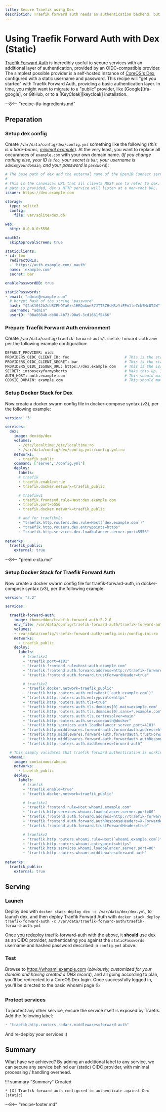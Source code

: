 ```yaml
---
title: Secure Traefik using Dex
description: Traefik forward auth needs an authentication backend, but if you don't want to use a cloud provider, you can setup your own simple backend, using Dex.
---
```

# Using Traefik Forward Auth with Dex (Static)

[Traefik Forward Auth](/docker-swarm/traefik-forward-auth/) is incredibly useful to secure services with an additional layer of authentication, provided by an OIDC-compatible provider. The simplest possible provider is a self-hosted instance of [CoreOS's Dex](https://github.com/dexidp/dex), configured with a static username and password. This recipe will "get you started" with Traefik Forward Auth, providing a basic authentication layer. In time, you might want to migrate to a "public" provider, like [Google][tfa-google], or GitHub, or to a [KeyCloak][keycloak] installation.

--8<-- "recipe-tfa-ingredients.md"

## Preparation

### Setup dex config

Create `/var/data/config/dex/config.yml` something like the following (*this is a bare-bones, [minimal example](https://github.com/dexidp/dex/blob/master/config.dev.yaml)*). At the very least, you want to replace all occurances of `example.com` with your own domain name. (*If you change nothing else, your ID is `foo`, your secret is `bar`, your username is `admin@yourdomain`, and your password is `password`*):

```yaml
# The base path of dex and the external name of the OpenID Connect service.
#
# This is the canonical URL that all clients MUST use to refer to dex. If a
# path is provided, dex's HTTP service will listen at a non-root URL.
issuer: https://dex.example.com

storage:
  type: sqlite3
  config:
    file: var/sqlite/dex.db

web:
  http: 0.0.0.0:5556

oauth2:
  skipApprovalScreen: true

staticClients:
- id: foo
  redirectURIs:
  - 'https://auth.example.com/_oauth'
  name: 'example.com'
  secret: bar

enablePasswordDB: true

staticPasswords:
- email: "admin@example.com"
  # bcrypt hash of the string "password"
  hash: "$2a$10$2b2cU8CPhOTaGrs1HRQuAueS7JTT5ZHsHSzYiFPm1leZck7Mc8T4W"
  username: "admin"
  userID: "08a8684b-db88-4b73-90a9-3cd1661f5466"
```

### Prepare Traefik Forward Auth environment

Create `/var/data/config/traefik-forward-auth/traefik-forward-auth.env` per the following example configuration:

```bash
DEFAULT_PROVIDER: oidc
PROVIDERS_OIDC_CLIENT_ID: foo                         # This is the staticClients.id value in config.yml above
PROVIDERS_OIDC_CLIENT_SECRET: bar                     # This is the staticClients.secret value in config.yml above
PROVIDERS_OIDC_ISSUER_URL: https://dex.example.com    # This is the issuer value in config.yml above, and it has to be reachable via a browser
SECRET: imtoosexyformyshorts                          # Make this up. It's not configured anywhere else
AUTH_HOST: auth.example.com                           # This should match the value of the traefik hosts labels in Traefik Forward Auth
COOKIE_DOMAIN: example.com                            # This should match your base domain
```

### Setup Docker Stack for Dex

Now create a docker swarm config file in docker-compose syntax (v3), per the following example:

```yaml
version: '3'

services:
  dex:
    image: dexidp/dex
    volumes:
      - /etc/localtime:/etc/localtime:ro    
      - /var/data/config/dex/config.yml:/config.yml:ro
    networks:
      - traefik_public
    command: ['serve','/config.yml']
    deploy:
      labels:
      # traefik
      - traefik.enable=true
      - traefik.docker.network=traefik_public

      # traefikv1
      - traefik.frontend.rule=Host:dex.example.com
      - traefik.port=5556
      - traefik.docker.network=traefik_public

      # and for traefikv2:
      - "traefik.http.routers.dex.rule=Host(`dex.example.com`)"
      - "traefik.http.routers.dex.entrypoints=https"
      - "traefik.http.services.dex.loadbalancer.server.port=5556"  
       
networks:
  traefik_public:
    external: true
```

--8<-- "premix-cta.md"

### Setup Docker Stack for Traefik Forward Auth

Now create a docker swarm config file for traefik-forward-auth, in docker-compose syntax (v3), per the following example:

```yaml
version: "3.2"

services:

  traefik-forward-auth:
    image: thomseddon/traefik-forward-auth:2.2.0
    env_file: /var/data/config/traefik-forward-auth/traefik-forward-auth.env
    volumes:
    - /var/data/config/traefik-forward-auth/config.ini:/config.ini:ro
    networks:
      - traefik_public
    deploy:
      labels:
        # traefikv1
        - "traefik.port=4181"
        - "traefik.frontend.rule=Host:auth.example.com"
        - "traefik.frontend.auth.forward.address=http://traefik-forward-auth:4181"
        - "traefik.frontend.auth.forward.trustForwardHeader=true"

        # traefikv2
        - "traefik.docker.network=traefik_public"
        - "traefik.http.routers.auth.rule=Host(`auth.example.com`)"
        - "traefik.http.routers.auth.entrypoints=https"
        - "traefik.http.routers.auth.tls=true"
        - "traefik.http.routers.auth.tls.domains[0].main=example.com"
        - "traefik.http.routers.auth.tls.domains[0].sans=*.example.com"        
        - "traefik.http.routers.auth.tls.certresolver=main"
        - "traefik.http.routers.auth.service=auth@docker"
        - "traefik.http.services.auth.loadbalancer.server.port=4181"
        - "traefik.http.middlewares.forward-auth.forwardauth.address=http://traefik-forward-auth:4181"
        - "traefik.http.middlewares.forward-auth.forwardauth.trustForwardHeader=true"
        - "traefik.http.middlewares.forward-auth.forwardauth.authResponseHeaders=X-Forwarded-User"
        - "traefik.http.routers.auth.middlewares=forward-auth"

  # This simply validates that traefik forward authentication is working
  whoami:
    image: containous/whoami
    networks:
      - traefik_public
    deploy:
      labels:
        # traefik
        - "traefik.enable=true"
        - "traefik.docker.network=traefik_public"

        # traefikv1
        - "traefik.frontend.rule=Host:whoami.example.com"
        - "traefik.http.services.whoami.loadbalancer.server.port=80"
        - "traefik.frontend.auth.forward.address=http://traefik-forward-auth:4181"
        - "traefik.frontend.auth.forward.authResponseHeaders=X-Forwarded-User"
        - "traefik.frontend.auth.forward.trustForwardHeader=true"

        # traefikv2
        - "traefik.http.routers.whoami.rule=Host(`whoami.example.com`)"
        - "traefik.http.routers.whoami.entrypoints=https"
        - "traefik.http.services.whoami.loadbalancer.server.port=80"
        - "traefik.http.routers.whoami.middlewares=forward-auth"
        
networks:
  traefik_public:
    external: true
```

## Serving

### Launch

Deploy dex with `docker stack deploy dex -c /var/data/dex/dex.yml`, to launch dex, and then deploy Traefik Forward Auth with `docker stack deploy traefik-forward-auth -c /var/data/traefik-forward-auth/traefik-forward-auth.yml`

Once you redeploy traefik-forward-auth with the above, it **should** use dex as an OIDC provider, authenticating you against the `staticPasswords` username and hashed password described in `config.yml` above.

### Test

Browse to <https://whoami.example.com> (*obviously, customized for your domain and having created a DNS record*), and all going according to plan, you'll be redirected to a CoreOS Dex login. Once successfully logged in, you'll be directed to the basic whoami page :thumbsup:

### Protect services

To protect any other service, ensure the service itself is exposed by Traefik. Add the following label:

```yaml
- "traefik.http.routers.radarr.middlewares=forward-auth"
```

And re-deploy your services :)

## Summary

What have we achieved? By adding an additional label to any service, we can secure any service behind our (static) OIDC provider, with minimal processing / handling overhead.

!!! summary "Summary"
    Created:

    * [X] Traefik-forward-auth configured to authenticate against Dex (static)

[^1]: You can remove the `whoami` container once you know Traefik Forward Auth is working properly

--8<-- "recipe-footer.md"
